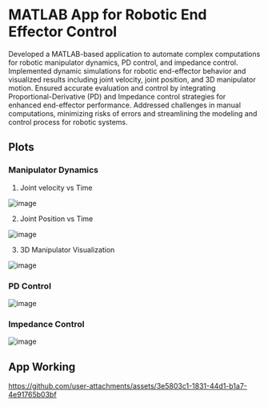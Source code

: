 # MATLAB App for Robotic End Effector Control
Developed a MATLAB-based application to automate complex computations for robotic manipulator dynamics, PD control, and impedance control. Implemented dynamic simulations for robotic end-effector behavior and visualized results including joint velocity, joint position, and 3D manipulator motion. Ensured accurate evaluation and control by integrating Proportional-Derivative (PD) and Impedance control strategies for enhanced end-effector performance. Addressed challenges in manual computations, minimizing risks of errors and streamlining the modeling and control process for robotic systems.

## Plots

### Manipulator Dynamics

1. Joint velocity vs Time

![image](https://github.com/user-attachments/assets/3f665caf-4e26-4c3b-b997-686ce614b5b0)

2. Joint Position vs Time

![image](https://github.com/user-attachments/assets/0aca12a5-61aa-4ddc-a3de-793b25737a57)

3. 3D Manipulator Visualization

![image](https://github.com/user-attachments/assets/d45af0a3-e29c-4664-8beb-724e32aa8004)

### PD Control
![image](https://github.com/user-attachments/assets/628f97ec-b1e9-4a5e-a2b7-599f203b6570)

### Impedance Control
![image](https://github.com/user-attachments/assets/07c91f7e-3481-4376-ac2e-5ddb6cfc5dcb)

## App Working
https://github.com/user-attachments/assets/3e5803c1-1831-44d1-b1a7-4e91765b03bf

